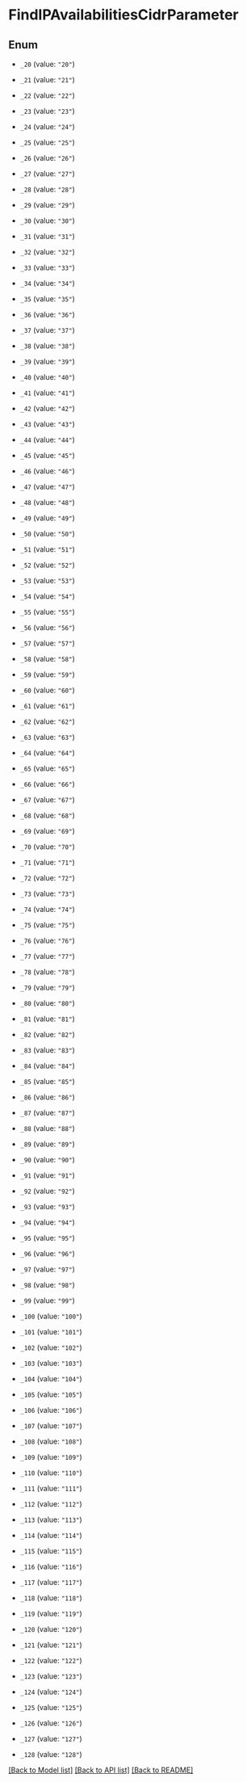 # FindIPAvailabilitiesCidrParameter

## Enum


* `_20` (value: `"20"`)

* `_21` (value: `"21"`)

* `_22` (value: `"22"`)

* `_23` (value: `"23"`)

* `_24` (value: `"24"`)

* `_25` (value: `"25"`)

* `_26` (value: `"26"`)

* `_27` (value: `"27"`)

* `_28` (value: `"28"`)

* `_29` (value: `"29"`)

* `_30` (value: `"30"`)

* `_31` (value: `"31"`)

* `_32` (value: `"32"`)

* `_33` (value: `"33"`)

* `_34` (value: `"34"`)

* `_35` (value: `"35"`)

* `_36` (value: `"36"`)

* `_37` (value: `"37"`)

* `_38` (value: `"38"`)

* `_39` (value: `"39"`)

* `_40` (value: `"40"`)

* `_41` (value: `"41"`)

* `_42` (value: `"42"`)

* `_43` (value: `"43"`)

* `_44` (value: `"44"`)

* `_45` (value: `"45"`)

* `_46` (value: `"46"`)

* `_47` (value: `"47"`)

* `_48` (value: `"48"`)

* `_49` (value: `"49"`)

* `_50` (value: `"50"`)

* `_51` (value: `"51"`)

* `_52` (value: `"52"`)

* `_53` (value: `"53"`)

* `_54` (value: `"54"`)

* `_55` (value: `"55"`)

* `_56` (value: `"56"`)

* `_57` (value: `"57"`)

* `_58` (value: `"58"`)

* `_59` (value: `"59"`)

* `_60` (value: `"60"`)

* `_61` (value: `"61"`)

* `_62` (value: `"62"`)

* `_63` (value: `"63"`)

* `_64` (value: `"64"`)

* `_65` (value: `"65"`)

* `_66` (value: `"66"`)

* `_67` (value: `"67"`)

* `_68` (value: `"68"`)

* `_69` (value: `"69"`)

* `_70` (value: `"70"`)

* `_71` (value: `"71"`)

* `_72` (value: `"72"`)

* `_73` (value: `"73"`)

* `_74` (value: `"74"`)

* `_75` (value: `"75"`)

* `_76` (value: `"76"`)

* `_77` (value: `"77"`)

* `_78` (value: `"78"`)

* `_79` (value: `"79"`)

* `_80` (value: `"80"`)

* `_81` (value: `"81"`)

* `_82` (value: `"82"`)

* `_83` (value: `"83"`)

* `_84` (value: `"84"`)

* `_85` (value: `"85"`)

* `_86` (value: `"86"`)

* `_87` (value: `"87"`)

* `_88` (value: `"88"`)

* `_89` (value: `"89"`)

* `_90` (value: `"90"`)

* `_91` (value: `"91"`)

* `_92` (value: `"92"`)

* `_93` (value: `"93"`)

* `_94` (value: `"94"`)

* `_95` (value: `"95"`)

* `_96` (value: `"96"`)

* `_97` (value: `"97"`)

* `_98` (value: `"98"`)

* `_99` (value: `"99"`)

* `_100` (value: `"100"`)

* `_101` (value: `"101"`)

* `_102` (value: `"102"`)

* `_103` (value: `"103"`)

* `_104` (value: `"104"`)

* `_105` (value: `"105"`)

* `_106` (value: `"106"`)

* `_107` (value: `"107"`)

* `_108` (value: `"108"`)

* `_109` (value: `"109"`)

* `_110` (value: `"110"`)

* `_111` (value: `"111"`)

* `_112` (value: `"112"`)

* `_113` (value: `"113"`)

* `_114` (value: `"114"`)

* `_115` (value: `"115"`)

* `_116` (value: `"116"`)

* `_117` (value: `"117"`)

* `_118` (value: `"118"`)

* `_119` (value: `"119"`)

* `_120` (value: `"120"`)

* `_121` (value: `"121"`)

* `_122` (value: `"122"`)

* `_123` (value: `"123"`)

* `_124` (value: `"124"`)

* `_125` (value: `"125"`)

* `_126` (value: `"126"`)

* `_127` (value: `"127"`)

* `_128` (value: `"128"`)


[[Back to Model list]](../README.md#documentation-for-models) [[Back to API list]](../README.md#documentation-for-api-endpoints) [[Back to README]](../README.md)


